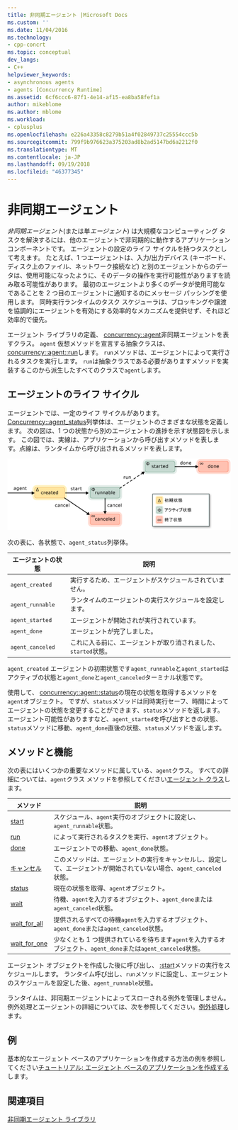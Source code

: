 ```yaml
---
title: 非同期エージェント |Microsoft Docs
ms.custom: ''
ms.date: 11/04/2016
ms.technology:
- cpp-concrt
ms.topic: conceptual
dev_langs:
- C++
helpviewer_keywords:
- asynchronous agents
- agents [Concurrency Runtime]
ms.assetid: 6cf6ccc6-87f1-4e14-af15-ea8ba58fef1a
author: mikeblome
ms.author: mblome
ms.workload:
- cplusplus
ms.openlocfilehash: e226a43358c8279b51a4f02849737c25554ccc5b
ms.sourcegitcommit: 799f9b976623a375203ad8b2ad5147bd6a2212f0
ms.translationtype: MT
ms.contentlocale: ja-JP
ms.lasthandoff: 09/19/2018
ms.locfileid: "46377345"
---
```

# <a name="asynchronous-agents"></a>非同期エージェント

*非同期エージェント*(または単*エージェント*) は大規模なコンピューティング タスクを解決するには、他のエージェントで非同期的に動作するアプリケーション コンポーネントです。 エージェントの設定のライフ サイクルを持つタスクとして考えます。 たとえば、1 つエージェントは、入力/出力デバイス (キーボード、ディスク上のファイル、ネットワーク接続など) と別のエージェントからのデータは、使用可能になったように、そのデータの操作を実行可能性がありますを読み取る可能性があります。 最初のエージェントより多くのデータが使用可能なであることを 2 つ目のエージェントに通知するのにメッセージ パッシングを使用します。 同時実行ランタイムのタスク スケジューラは、ブロッキングや譲渡を協調的にエージェントを有効にする効率的なメカニズムを提供せず、それほど効率的で優先。

エージェント ライブラリの定義、 [concurrency::agent](../../parallel/concrt/reference/agent-class.md)非同期エージェントを表すクラス。 `agent` 仮想メソッドを宣言する抽象クラスは、 [concurrency::agent::run](reference/agent-class.md#run)します。 `run`メソッドは、エージェントによって実行されるタスクを実行します。 `run`は抽象クラスである必要がありますメソッドを実装するこのから派生したすべてのクラスで`agent`します。

## <a name="agent-life-cycle"></a>エージェントのライフ サイクル

エージェントでは、一定のライフ サイクルがあります。 [Concurrency::agent_status](reference/concurrency-namespace-enums.md#agent_status)列挙体は、エージェントのさまざまな状態を定義します。 次の図は、1 つの状態から別のエージェントの進捗を示す状態図を示します。 この図では、実線は、アプリケーションから呼び出すメソッドを表します。点線は、ランタイムから呼び出されるメソッドを表します。

![エージェントの状態ダイアグラム](../../parallel/concrt/media/agentstate.png "agentstate")

次の表に、各状態で、`agent_status`列挙体。

|エージェントの状態|説明|
|-----------------|-----------------|
|`agent_created`|実行するため、エージェントがスケジュールされていません。|
|`agent_runnable`|ランタイムのエージェントの実行スケジュールを設定します。|
|`agent_started`|エージェントが開始されが実行されています。|
|`agent_done`|エージェントが完了しました。|
|`agent_canceled`|これに入る前に、エージェントが取り消されました、`started`状態。|

`agent_created` エージェントの初期状態です`agent_runnable`と`agent_started`はアクティブの状態と`agent_done`と`agent_canceled`ターミナル状態です。

使用して、 [concurrency::agent::status](reference/agent-class.md#status)の現在の状態を取得するメソッドを`agent`オブジェクト。 ですが、`status`メソッドは同時実行セーフ、時間によってエージェントの状態を変更することができます、`status`メソッドを返します。 エージェント可能性がありますなど、`agent_started`を呼び出すときの状態、`status`メソッドに移動、`agent_done`直後の状態、`status`メソッドを返します。

## <a name="methods-and-features"></a>メソッドと機能

次の表にはいくつかの重要なメソッドに属している、`agent`クラス。 すべての詳細については、`agent`クラス メソッドを参照してください[エージェント クラス](../../parallel/concrt/reference/agent-class.md)します。

|メソッド|説明|
|------------|-----------------|
|[start](reference/agent-class.md#start)|スケジュール、`agent`実行のオブジェクトに設定し、`agent_runnable`状態。|
|[run](reference/agent-class.md#run)|によって実行されるタスクを実行、`agent`オブジェクト。|
|[done](reference/agent-class.md#done)|エージェントでの移動、`agent_done`状態。|
|[キャンセル](../../parallel/concrt/cancellation-in-the-ppl.md#cancel)|このメソッドは、エージェントの実行をキャンセルし、設定して、エージェントが開始されていない場合、`agent_canceled`状態。|
|[status](reference/agent-class.md#status)|現在の状態を取得、`agent`オブジェクト。|
|[wait](reference/agent-class.md#wait)|待機、`agent`を入力するオブジェクト、`agent_done`または`agent_canceled`状態。|
|[wait_for_all](reference/agent-class.md#wait_for_all)|提供されるすべての待機`agent`を入力するオブジェクト、`agent_done`または`agent_canceled`状態。|
|[wait_for_one](reference/agent-class.md#wait_for_one)|少なくとも 1 つ提供されているを待ちます`agent`を入力するオブジェクト、`agent_done`または`agent_canceled`状態。|

エージェント オブジェクトを作成した後に呼び出し、 [:start](reference/agent-class.md#start)メソッドの実行をスケジュールします。 ランタイム呼び出し、`run`メソッドに設定し、エージェントのスケジュールを設定した後、`agent_runnable`状態。

ランタイムは、非同期エージェントによってスローされる例外を管理しません。 例外処理とエージェントの詳細については、次を参照してください。[例外処理](../../parallel/concrt/exception-handling-in-the-concurrency-runtime.md)します。

## <a name="example"></a>例

基本的なエージェント ベースのアプリケーションを作成する方法の例を参照してください[チュートリアル: エージェント ベースのアプリケーションを作成する](../../parallel/concrt/walkthrough-creating-an-agent-based-application.md)します。

## <a name="see-also"></a>関連項目

[非同期エージェント ライブラリ](../../parallel/concrt/asynchronous-agents-library.md)

